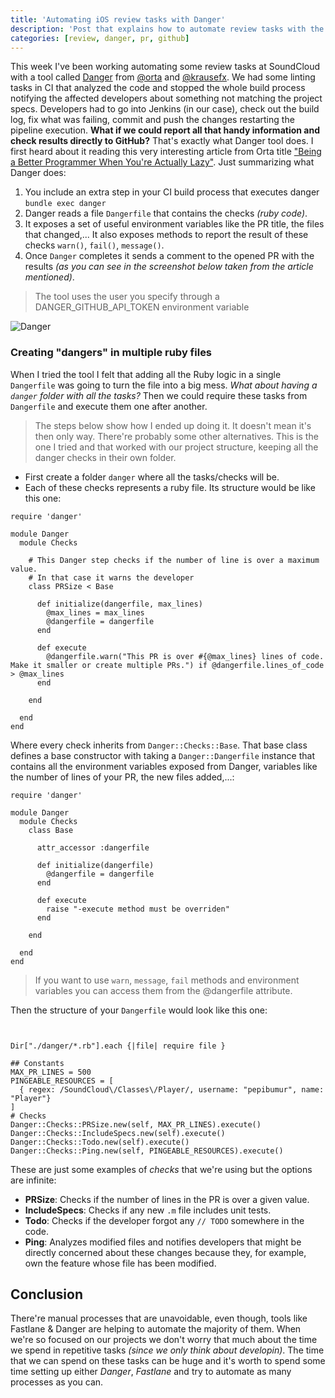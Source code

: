 ```yaml
---
title: 'Automating iOS review tasks with Danger'
description: 'Post that explains how to automate review tasks with the help of the tool Danger'
categories: [review, danger, pr, github]
---
```


This week I've been working automating some review tasks at SoundCloud with a tool called [Danger](https://github.com/danger/danger) from [@orta](https://github.com/orta/) and [@krausefx](https://github.com/KrauseFx). We had some linting tasks in CI that analyzed the code and stopped the whole build process notifying the affected developers about something not matching the project specs. Developers had to go into Jenkins (in our case), check out the build log, fix what was failing, commit and push the changes restarting the pipeline execution. **What if we could report all that handy information and check results directly to GitHub?** That's exactly what Danger tool does. I first heard about it reading this very interesting article from Orta title ["Being a Better Programmer When You're Actually Lazy"](http://artsy.github.io/blog/2016/03/02/Lazily-Automation/). Just summarizing what Danger does:

1. You include an extra step in your CI build process that executes danger `bundle exec danger`
2. Danger reads a file `Dangerfile` that contains the checks _(ruby code)_.
3. It exposes a set of useful environment variables like the PR title, the files that changed,... It also exposes methods to report the result of these checks `warn()`, `fail()`, `message()`.
4. Once `Danger` completes it sends a comment to the opened PR with the results _(as you can see in the screenshot below taken from the article mentioned)_.

> The tool uses the user you specify through a DANGER_GITHUB_API_TOKEN environment variable

![Danger](https://artsy.github.io/images/2016-03-02-Lazily-Automation/danger.png)

### Creating "dangers" in multiple ruby files

When I tried the tool I felt that adding all the Ruby logic in a single `Dangerfile` was going to turn the file into a big mess. _What about having a `danger` folder with all the tasks?_ Then we could require these tasks from `Dangerfile` and execute them one after another.

> The steps below show how I ended up doing it. It doesn't mean it's then only way. There're probably some other alternatives. This is the one I tried and that worked with our project structure, keeping all the danger checks in their own folder.

- First create a folder `danger` where all the tasks/checks will be.
- Each of these checks represents a ruby file. Its structure would be like this one:

```language-ruby
require 'danger'

module Danger
  module Checks

    # This Danger step checks if the number of line is over a maximum value.
    # In that case it warns the developer
    class PRSize < Base

      def initialize(dangerfile, max_lines)
        @max_lines = max_lines
        @dangerfile = dangerfile
      end

      def execute
        @dangerfile.warn("This PR is over #{@max_lines} lines of code. Make it smaller or create multiple PRs.") if @dangerfile.lines_of_code > @max_lines
      end

    end

  end
end
```

Where every check inherits from `Danger::Checks::Base`. That base class defines a base constructor with taking a `Danger::Dangerfile` instance that contains all the environment variables exposed from Danger, variables like the number of lines of your PR, the new files added,...:

```language-ruby
require 'danger'

module Danger
  module Checks
    class Base

      attr_accessor :dangerfile

      def initialize(dangerfile)
        @dangerfile = dangerfile
      end

      def execute
        raise "-execute method must be overriden"
      end

    end

  end
end
```

> If you want to use `warn`, `message`, `fail` methods and environment variables you can access them from the @dangerfile attribute.

Then the structure of your `Dangerfile` would look like this one:

```language-ruby


Dir["./danger/*.rb"].each {|file| require file }

## Constants
MAX_PR_LINES = 500
PINGEABLE_RESOURCES = [
  { regex: /SoundCloud\/Classes\/Player/, username: "pepibumur", name: "Player"}
]
# Checks
Danger::Checks::PRSize.new(self, MAX_PR_LINES).execute()
Danger::Checks::IncludeSpecs.new(self).execute()
Danger::Checks::Todo.new(self).execute()
Danger::Checks::Ping.new(self, PINGEABLE_RESOURCES).execute()

```

These are just some examples of _checks_ that we're using but the options are infinite:

- **PRSize**: Checks if the number of lines in the PR is over a given value.
- **IncludeSpecs**: Checks if any new `.m` file includes unit tests.
- **Todo**: Checks if the developer forgot any `// TODO` somewhere in the code.
- **Ping**: Analyzes modified files and notifies developers that might be directly concerned about these changes because they, for example, own the feature whose file has been modified.

## Conclusion

There're manual processes that are unavoidable, even though, tools like Fastlane & Danger are helping to automate the majority of them. When we're so focused on our projects we don't worry that much about the time we spend in repetitive tasks _(since we only think about developin)_. The time that we can spend on these tasks can be huge and it's worth to spend some time setting up either _Danger_, _Fastlane_ and try to automate as many processes as you can.
